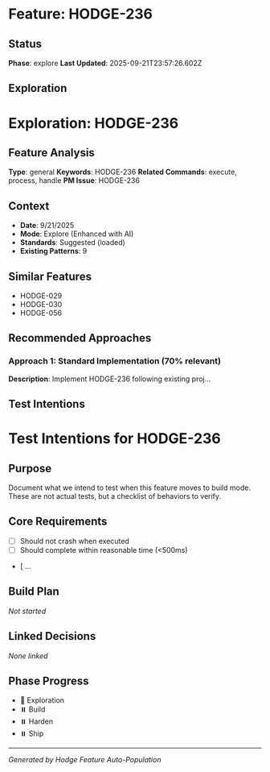# Feature: HODGE-236

## Status
**Phase**: explore
**Last Updated**: 2025-09-21T23:57:26.602Z

## Exploration
# Exploration: HODGE-236

## Feature Analysis
**Type**: general
**Keywords**: HODGE-236
**Related Commands**: execute, process, handle
**PM Issue**: HODGE-236

## Context
- **Date**: 9/21/2025
- **Mode**: Explore (Enhanced with AI)
- **Standards**: Suggested (loaded)
- **Existing Patterns**: 9


## Similar Features
- HODGE-029
- HODGE-030
- HODGE-056




## Recommended Approaches


### Approach 1: Standard Implementation (70% relevant)
**Description**: Implement HODGE-236 following existing proj...

## Test Intentions
# Test Intentions for HODGE-236

## Purpose
Document what we intend to test when this feature moves to build mode.
These are not actual tests, but a checklist of behaviors to verify.

## Core Requirements
- [ ] Should not crash when executed
- [ ] Should complete within reasonable time (<500ms)
- [ ...

## Build Plan
_Not started_

## Linked Decisions
_None linked_




## Phase Progress
- 🔄 Exploration
- ⏸️ Build
- ⏸️ Harden
- ⏸️ Ship

---
_Generated by Hodge Feature Auto-Population_
